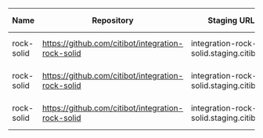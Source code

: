 | Name        | Repository                                        | Staging URL                               | Production URL                | Lead Developer |
| ----        | ----------                                        | -----------                               | --------------                | -------------- |
| rock-solid  | https://github.com/citibot/integration-rock-solid | integration-rock-solid.staging.citibot.io | integration-rock-solid.citibot.io |            |
| rock-solid  | https://github.com/citibot/integration-rock-solid | integration-rock-solid.staging.citibot.io | integration-rock-solid.citibot.io |            |
| rock-solid  | https://github.com/citibot/integration-rock-solid | integration-rock-solid.staging.citibot.io | integration-rock-solid.citibot.io |            |
